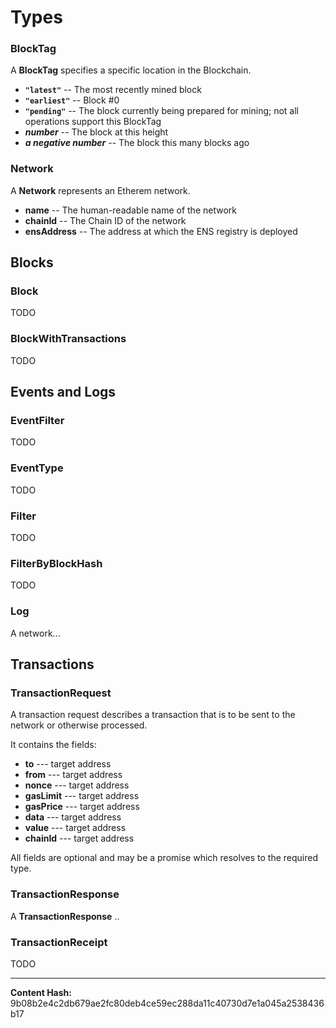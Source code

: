 
Types
=====



### BlockTag


A **BlockTag** specifies a specific location in the Blockchain.



* **`"latest"`** -- The most recently mined block
* **`"earliest"`** -- Block #0
* **`"pending"`** -- The block currently being prepared for mining; not all operations support this BlockTag
* ***number*** -- The block at this height
* ***a negative number*** -- The block this many blocks ago


### Network


A **Network** represents an Etherem network.



* **name** -- The human-readable name of the network
* **chainId** -- The Chain ID of the network
* **ensAddress** -- The address at which the ENS registry is deployed


Blocks
------



### Block


TODO


### BlockWithTransactions


TODO


Events and Logs
---------------



### EventFilter


TODO


### EventType


TODO


### Filter


TODO


### FilterByBlockHash


TODO


### Log


A network...


Transactions
------------



### TransactionRequest


A transaction request describes a transaction that is to
be sent to the network or otherwise processed.

It contains the fields: 

* **to** --- target address
* **from** --- target address
* **nonce** --- target address
* **gasLimit** --- target address
* **gasPrice** --- target address
* **data** --- target address
* **value** --- target address
* **chainId** --- target address

All fields are optional and may be a promise which resolves
to the required type.


### TransactionResponse


A **TransactionResponse** ..


### TransactionReceipt


TODO



-----
**Content Hash:** 9b08b2e4c2db679ae2fc80deb4ce59ec288da11c40730d7e1a045a2538436b17